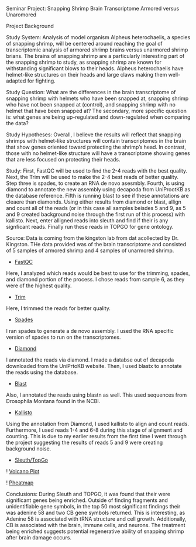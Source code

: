 Seminar Project: Snapping Shrimp Brain Transcriptome Armored versus Unaromored

Project Background

Study System: Analysis of model organism Alpheus heterochaelis, a species of snapping shrimp, will be centered around reaching the goal of transcriptomic analysis of armored shrimp brains versus unarmored shrimp brians. The brains of snapping shrimp are a particularly interesting part of the snapping shrimp to study, as snapping shrimp are known for withstanding significant blows to their heads. Alpheus heterochaelis have helmet-like structures on their heads and large claws making them well-adapted for fighting. 

Study Question: What are the differences in the brain transcriptome of snapping shrimp with helmets who have been snapped at, snapping shrimp who have not been snapped at (control), and snapping shrimp with no helmet that have been snapped at? The secondary, more specific question is: what genes are being up-regulated and down-regulated when comparing the data?  

Study Hypotheses: Overall, I believe the results will reflect that snapping shrimps with helmet-like structures will contain transcriptomes in the brain that show genes oriented toward protecting the shrimp’s head. In contrast, those with no helmet-like structure will have a transcriptome showing genes that are less focused on protecting their heads. 

Study: First, FastQC will be used to find the 2-4 reads with the best quality. Next, the Trim will be used to make the 2-4 best reads of better quality. Step three is spades, to create an RNA de novo asesmbly. Fourth, is using diamond to annotate the new assembly using decapoda from UniProotKB as the database reference. Fifth is running blast to see if these annotations are cleaere than diamonds. Using either results from diamond or blast, allign and count all of the reads (or in this case all samples beisdes 5 and 9, as 5 and 9 created background noise through the first run of this process) with kallisto. Next, enter alligned reads into sleuth and find if their is any signficant reads. Finally run these reads in TOPGO for gene ontology.  

Source: Data is coming from the kingston lab from dat acollected by Dr. Kingston. THe data provided was of the brain transcriptome and consisted of 5 samples of armored shrimp and 4 samples of unarmored shrimp.  

* [FastQC](https://github.com/con7291/Repository-1/tree/410ac8c2559358e21d3afe15e14099b7a234a9b7/Shrimp%20Brain%20FastQC)

Here, I analyzed which reads would be best to use for the trimming, spades, and diamond portion of the process. I chose reads from sample 6, as they were of the highest quality. 

* [Trim](https://github.com/con7291/Repository-1/tree/0b4c1bd9a46546faa6edba1f976a3053b88dcf3f/Shrimp%20Brain%20Trim)

Here, I trimmed the reads for better quality.

* [Spades](https://github.com/con7291/Repository-1/tree/0b4c1bd9a46546faa6edba1f976a3053b88dcf3f/Shrimp%20Brain%20Spades)

I ran spades to generate a de novo assembly. I used the RNA specific version of spades to run on the transcriptomes.

* [Diamond](https://github.com/con7291/Repository-1/tree/0b4c1bd9a46546faa6edba1f976a3053b88dcf3f/Shrimp%20Brain%20Diamond)

I annotated the reads via diamond. I made a databse out of decapoda downloaded from the UniPrtoKB website. Then, I used blastx to annotate the reads using the database.         

* [Blast](https://github.com/con7291/Repository-1/tree/0b4c1bd9a46546faa6edba1f976a3053b88dcf3f/Shrimp%20Brain%20Blast)

Also, I annotated the reads using blastn as well. This used sequences from Drosophila Montana found in the NCBI.  

* [Kallisto](https://github.com/con7291/Repository-1/tree/0b4c1bd9a46546faa6edba1f976a3053b88dcf3f/Shrimp%20Brain%20Diamond)

Using the annotation from Diamond, I used kallisto to align and count reads. Furthermore, I used reads 1-4 and 6-8 during this stage of alignment and counting. This is due to my earlier results from the first time I went through the project suggesting the results of reads 5 and 9 were creating background noise. 

* [Sleuth/TopGo](https://github.com/con7291/Repository-1/tree/0b4c1bd9a46546faa6edba1f976a3053b88dcf3f/Shrimp%20Brain%20Sleuth)

! [Volcano Plot](https://github.com/con7291/Repository-1/blob/main/Volcano%20Plot)

! [Pheatmap](https://github.com/con7291/Repository-1/blob/main/Pheat%20Map)

Conclusions: During Sleuth and TOPGO, it was found that their were significant genes being enriched. Outside of finding fragments and unidentifiable gene symbols, in the top 50 most significant findings their was adenine 58 and two CB gene symbols returned. This is interesting, as Adenine 58 is associated with tRNA structure and cell growth. Additionally, CB is associated with the brain, immune cells, and neurons. The treatment being enriched suggests potential regenerative ability of snapping shrimp after brain damage occurs.   
